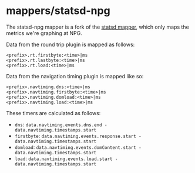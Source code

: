 # mappers/statsd-npg

The statsd-npg mapper is a fork of the [statsd mapper][statsd], which only maps the metrics we're graphing at NPG.

Data from the round trip plugin is mapped as follows:

```
<prefix>.rt.firstbyte:<time>|ms
<prefix>.rt.lastbyte:<time>|ms
<prefix>.rt.load:<time>|ms
```

Data from the navigation timing plugin is mapped like so:

```
<prefix>.navtiming.dns:<time>|ms
<prefix>.navtiming.firstbyte:<time>|ms
<prefix>.navtiming.domload:<time>|ms
<prefix>.navtiming.load:<time>|ms
```

These timers are calculated as follows:

* `dns`: `data.navtiming.events.dns.end - data.navtiming.timestamps.start`
* `firstbyte`: `data.navtiming.events.response.start - data.navtiming.timestamps.start`
* `domload`: `data.navtiming.events.domContent.start - data.navtiming.timestamps.start`
* `load`: `data.navtiming.events.load.start - data.navtiming.timestamps.start`

[statsd]: statsd.md
